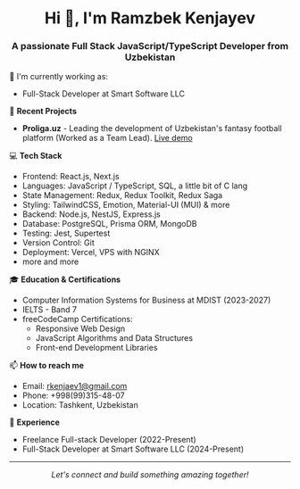 <div align="center">
  <h1>Hi 👋, I'm Ramzbek Kenjayev</h1>
  <h3>A passionate Full Stack JavaScript/TypeScript Developer from Uzbekistan</h3>
</div>

🔭 I'm currently working as:
- Full-Stack Developer at Smart Software LLC


🚀 **Recent Projects**

- **Proliga.uz** - Leading the development of Uzbekistan's fantasy football platform (Worked as a Team Lead). [Live demo](https://proliga.uz)

💻 **Tech Stack**

- Frontend: React.js, Next.js
- Languages: JavaScript / TypeScript, SQL, a little bit of C lang
- State Management: Redux, Redux Toolkit, Redux Saga
- Styling: TailwindCSS, Emotion, Material-UI (MUI) & more
- Backend: Node.js, NestJS, Express.js
- Database: PostgreSQL, Prisma ORM, MongoDB 
- Testing: Jest, Supertest
- Version Control: Git
- Deployment: Vercel, VPS with NGINX
- more and more

🎓 **Education & Certifications**
- Computer Information Systems for Business at MDIST (2023-2027)
- IELTS - Band 7
- freeCodeCamp Certifications:
  - Responsive Web Design
  - JavaScript Algorithms and Data Structures
  - Front-end Development Libraries

📫 **How to reach me**
- Email: rkenjaev1@gmail.com
- Phone: +998(99)315-48-07
- Location: Tashkent, Uzbekistan

💼 **Experience**
- Freelance Full-stack Developer (2022-Present)
- Full-Stack Developer at Smart Software LLC (2024-Present)

---

<div align="center">
  <i>Let's connect and build something amazing together!</i>
</div>
